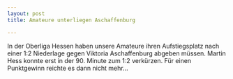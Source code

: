 ```yaml
---
layout: post
title: Amateure unterliegen Aschaffenburg

---
```


In der Oberliga Hessen haben unsere Amateure ihren Aufstiegsplatz nach einer 1:2 Niederlage gegen Viktoria Aschaffenburg abgeben müssen. Martin Hess konnte erst in der 90. Minute zum 1:2 verkürzen. Für einen Punktgewinn reichte es dann nicht mehr...


